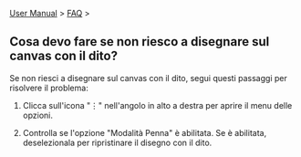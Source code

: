 [User Manual](/dragonnest/drawnote/manual/en) > [FAQ](/dragonnest/drawnote/manual/en/q_a) >

Cosa devo fare se non riesco a disegnare sul canvas con il dito?
---
Se non riesci a disegnare sul canvas con il dito, segui questi passaggi per risolvere il problema:

1. Clicca sull'icona "⋮" nell'angolo in alto a destra per aprire il menu delle opzioni.

2. Controlla se l'opzione "Modalità Penna" è abilitata. Se è abilitata, deselezionala per ripristinare il disegno con il dito.